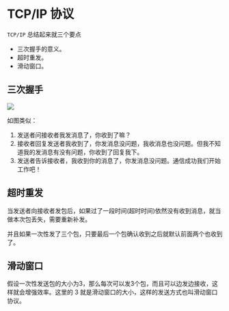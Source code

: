 # TCP/IP 协议

`TCP/IP` 总结起来就三个要点
- 三次握手的意义。
- 超时重发。
- 滑动窗口。

## 三次握手
![](https://i.loli.net/2019/07/19/5d313e983e24378832.jpg)

如图类似：
1. 发送者问接收者我发消息了，你收到了嘛？
2. 接收者回复发送者我收到了，你发消息没问题，我收消息也没问题。但我不知道我的发消息有没有问题，你收到了回复我下。
3. 发送者告诉接收者，我收到你的消息了，你发消息没问题。通信成功我们开始工作吧！


## 超时重发

当发送者向接收者发包后，如果过了一段时间(超时时间)依然没有收到消息，就当做本次包丢失，需要重新补发。

并且如果一次性发了三个包，只要最后一个包确认收到之后就默认前面两个也收到了。

## 滑动窗口
假设一次性发送包的大小为3，那么每次可以发3个包，而且可以边发边接收，这样就会增强效率。这里的 3 就是滑动窗口的大小，这样的发送方式也叫滑动窗口协议。
